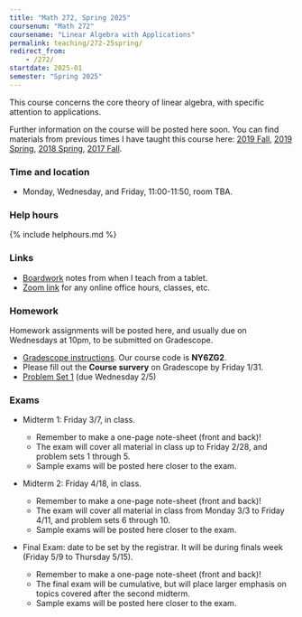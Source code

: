 ```yaml
---
title: "Math 272, Spring 2025"
coursenum: "Math 272"
coursename: "Linear Algebra with Applications"
permalink: teaching/272-25spring/
redirect_from:
    - /272/
startdate: 2025-01
semester: "Spring 2025"
---
```


This course concerns the core theory of linear algebra, with specific attention to applications.

Further information on the course will be posted here soon. You can find materials from previous times I have taught this course here: [2019 Fall](../272-19fall), [2019 Spring](../272-19spring), [2018 Spring](../272-18spring), [2017 Fall](../272-17fall).

### Time and location
* Monday, Wednesday, and Friday, 11:00-11:50, room TBA.

### Help hours

{% include helphours.md %}

### Links
*   [Boardwork](https://drive.google.com/file/d/1rcqwC1Cb_gRd8LqrZKvt0YhEDITi7Zbp/view?usp=sharing) notes from when I teach from a tablet.
*   [Zoom link](https://amherstcollege.zoom.us/j/97816492611?pwd=VnFGcktXWTFXc2lTa2tXQVlkMU5Vdz09) for any online office hours, classes, etc.


### Homework
Homework assignments will be posted here, and usually due on Wednesdays at 10pm, to be submitted on Gradescope.

* [Gradescope instructions](handouts/gsinfo.pdf). Our course code is **NY6ZG2**.
* Please fill out the **Course survery** on Gradescope by Friday 1/31.
* [Problem Set 1](psets/pset1.pdf) (due Wednesday 2/5)


### Exams

* Midterm 1: Friday 3/7, in class.
    * Remember to make a one-page note-sheet (front and back)!
    * The exam will cover all material in class up to Friday 2/28, and problem sets 1 through 5.
    * Sample exams will be posted here closer to the exam.

* Midterm 2: Friday 4/18, in class.
    * Remember to make a one-page note-sheet (front and back)!
    * The exam will cover all material in class from Monday 3/3 to Friday 4/11, and problem sets 6 through 10.
    * Sample exams will be posted here closer to the exam.

* Final Exam: date to be set by the registrar. It will be during finals week (Friday 5/9 to Thursday 5/15).
    * Remember to make a one-page note-sheet (front and back)!
    * The final exam will be cumulative, but will place larger emphasis on topics covered after the second midterm.
    * Sample exams will be posted here closer to the exam.
